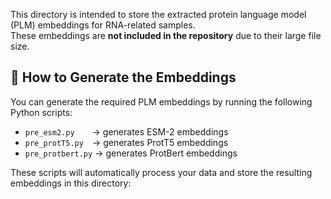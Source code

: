 
This directory is intended to store the extracted protein language model (PLM) embeddings for RNA-related samples.  
These embeddings are **not included in the repository** due to their large file size.

## 🔧 How to Generate the Embeddings

You can generate the required PLM embeddings by running the following Python scripts:

- `pre_esm2.py`  → generates ESM-2 embeddings  
- `pre_protT5.py` → generates ProtT5 embeddings  
- `pre_protbert.py` → generates ProtBert embeddings  

These scripts will automatically process your data and store the resulting embeddings in this directory:
